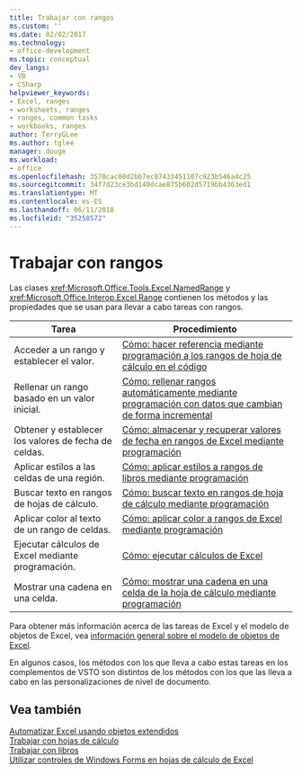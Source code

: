 ```yaml
---
title: Trabajar con rangos
ms.custom: ''
ms.date: 02/02/2017
ms.technology:
- office-development
ms.topic: conceptual
dev_langs:
- VB
- CSharp
helpviewer_keywords:
- Excel, ranges
- worksheets, ranges
- ranges, common tasks
- workbooks, ranges
author: TerryGLee
ms.author: tglee
manager: douge
ms.workload:
- office
ms.openlocfilehash: 3570cac00d2bb7ec87433451107c923b546a4c25
ms.sourcegitcommit: 34f7d23ce3bd140dcae875b602d5719bb4363ed1
ms.translationtype: MT
ms.contentlocale: es-ES
ms.lasthandoff: 06/11/2018
ms.locfileid: "35258572"
---
```

# <a name="work-with-ranges"></a>Trabajar con rangos
  Las clases <xref:Microsoft.Office.Tools.Excel.NamedRange> y <xref:Microsoft.Office.Interop.Excel.Range> contienen los métodos y las propiedades que se usan para llevar a cabo tareas con rangos.  
  
|Tarea|Procedimiento|  
|----------|---------------|  
|Acceder a un rango y establecer el valor.|[Cómo: hacer referencia mediante programación a los rangos de hoja de cálculo en el código](../vsto/how-to-programmatically-refer-to-worksheet-ranges-in-code.md)|  
|Rellenar un rango basado en un valor inicial.|[Cómo: rellenar rangos automáticamente mediante programación con datos que cambian de forma incremental](../vsto/how-to-programmatically-automatically-fill-ranges-with-incrementally-changing-data.md)|  
|Obtener y establecer los valores de fecha de celdas.|[Cómo: almacenar y recuperar valores de fecha en rangos de Excel mediante programación](../vsto/how-to-programmatically-store-and-retrieve-date-values-in-excel-ranges.md)|  
|Aplicar estilos a las celdas de una región.|[Cómo: aplicar estilos a rangos de libros mediante programación](../vsto/how-to-programmatically-apply-styles-to-ranges-in-workbooks.md)|  
|Buscar texto en rangos de hojas de cálculo.|[Cómo: buscar texto en rangos de hoja de cálculo mediante programación](../vsto/how-to-programmatically-search-for-text-in-worksheet-ranges.md)|  
|Aplicar color al texto de un rango de celdas.|[Cómo: aplicar color a rangos de Excel mediante programación](../vsto/how-to-programmatically-apply-color-to-excel-ranges.md)|  
|Ejecutar cálculos de Excel mediante programación.|[Cómo: ejecutar cálculos de Excel](../vsto/how-to-programmatically-run-excel-calculations-programmatically.md)|  
|Mostrar una cadena en una celda.|[Cómo: mostrar una cadena en una celda de la hoja de cálculo mediante programación](../vsto/how-to-programmatically-display-a-string-in-a-worksheet-cell.md)|  
  
 Para obtener más información acerca de las tareas de Excel y el modelo de objetos de Excel, vea [información general sobre el modelo de objetos de Excel](../vsto/excel-object-model-overview.md).  
  
 En algunos casos, los métodos con los que lleva a cabo estas tareas en los complementos de VSTO son distintos de los métodos con los que las lleva a cabo en las personalizaciones de nivel de documento.  
  
## <a name="see-also"></a>Vea también  
 [Automatizar Excel usando objetos extendidos](../vsto/automating-excel-by-using-extended-objects.md)   
 [Trabajar con hojas de cálculo](../vsto/working-with-worksheets.md)   
 [Trabajar con libros](../vsto/working-with-workbooks.md)   
 [Utilizar controles de Windows Forms en hojas de cálculo de Excel](../vsto/using-windows-forms-controls-on-excel-worksheets.md)  
  
  